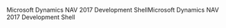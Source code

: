 <span data-ttu-id="00f25-101">Microsoft Dynamics NAV 2017 Development Shell</span><span class="sxs-lookup"><span data-stu-id="00f25-101">Microsoft Dynamics NAV 2017 Development Shell</span></span>